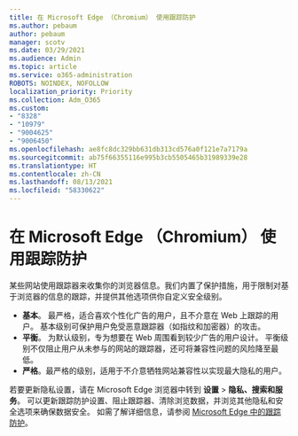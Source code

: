 ```yaml
---
title: 在 Microsoft Edge （Chromium） 使用跟踪防护
ms.author: pebaum
author: pebaum
manager: scotv
ms.date: 03/29/2021
ms.audience: Admin
ms.topic: article
ms.service: o365-administration
ROBOTS: NOINDEX, NOFOLLOW
localization_priority: Priority
ms.collection: Adm_O365
ms.custom:
- "8328"
- "10979"
- "9004625"
- "9006450"
ms.openlocfilehash: ae8fc8dc329bb631db313cd576a0f121e7a7179a
ms.sourcegitcommit: ab75f66355116e995b3cb5505465b31989339e28
ms.translationtype: HT
ms.contentlocale: zh-CN
ms.lasthandoff: 08/13/2021
ms.locfileid: "58330622"
---
```

# <a name="use-tracking-prevention-in-microsoft-edge-chromium"></a>在 Microsoft Edge （Chromium） 使用跟踪防护

某些网站使用跟踪器来收集你的浏览器信息。我们内置了保护措施，用于限制对基于浏览器的信息的跟踪，并提供其他选项供你自定义安全级别。

- **基本**。 最严格，适合喜欢个性化广告的用户，且不介意在 Web 上跟踪的用户。 基本级别可保护用户免受恶意跟踪器（如指纹和加密器）的攻击。
- **平衡**。 为默认级别，专为想要在 Web 周围看到较少广告的用户设计。 平衡级别不仅阻止用户从未参与的网站的跟踪器，还可将兼容性问题的风险降至最低。
- **严格**。最严格的级别，适用于不介意牺牲网站兼容性以实现最大隐私的用户。

若要更新隐私设置，请在 Microsoft Edge 浏览器中转到 **设置** > **隐私、搜索和服务**。 可以更新跟踪防护设置、阻止跟踪器、清除浏览数据，并浏览其他隐私和安全选项来确保数据安全。 如需了解详细信息，请参阅 [Microsoft Edge 中的跟踪防护](https://docs.microsoft.com/microsoft-edge/web-platform/tracking-prevention)。 